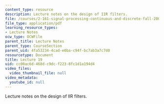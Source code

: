 ```yaml
---
content_type: resource
description: Lecture notes on the design of IIR filters.
file: /courses/2-161-signal-processing-continuous-and-discrete-fall-2008/cc00ac6d468dc9dcf2238fc1d1a194d4_lecture_19.pdf
file_type: application/pdf
learning_resource_types:
- Lecture Notes
ocw_type: OCWFile
parent_title: Lecture Notes
parent_type: CourseSection
parent_uid: 4fa53234-4cad-e0ba-c94f-bc7ab3a7c7d0
resourcetype: Document
title: Lecture 19
uid: cc00ac6d-468d-c9dc-f223-8fc1d1a194d4
video_files:
  video_thumbnail_file: null
video_metadata:
  youtube_id: null
---
```

Lecture notes on the design of IIR filters.

